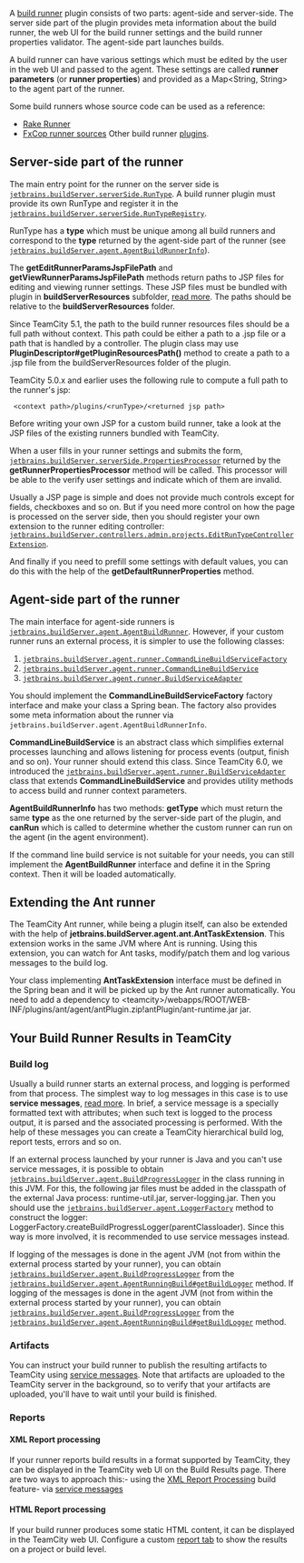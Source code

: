 [//]: # (title: Build Runner Plugin)
[//]: # (auxiliary-id: Build+Runner+Plugin.html)

A [build runner](https://www.jetbrains.com/help/teamcity/?build-runner) plugin consists of two parts: agent\-side and server\-side. The server side part of the plugin provides meta information about the build runner, the web UI for the build runner settings and the build runner properties validator. The agent\-side part launches builds.



A build runner can have various settings which must be edited by the user in the web UI and passed to the agent. These settings are called __runner parameters__ (or __runner properties__) and provided as a Map&lt;String, String&gt; to the agent part of the runner.

<tip>

Some build runners whose source code can be used as a reference:
* [Rake Runner](https://github.com/JetBrains/teamcity-rake)
* [FxCop runner sources](https://github.com/JetBrains/teamcity-fxcop)  Other build runner [plugins](https://plugins.jetbrains.com/teamcity).
</tip>

## Server-side part of the runner

The main entry point for the runner on the server side is [`jetbrains.buildServer.serverSide.RunType`](http://javadoc.jetbrains.net/teamcity/openapi/current/jetbrains/buildServer/serverSide/RunType.html). A build runner plugin must provide its own RunType and register it in the [`jetbrains.buildServer.serverSide.RunTypeRegistry`](http://javadoc.jetbrains.net/teamcity/openapi/current/jetbrains/buildServer/serverSide/RunTypeRegistry.html).

RunType has a __type__ which must be unique among all build runners and correspond to the __type__ returned by the agent\-side part of the runner (see [`jetbrains.buildServer.agent.AgentBuildRunnerInfo`](http://javadoc.jetbrains.net/teamcity/openapi/current/jetbrains/buildServer/agent/AgentBuildRunnerInfo.html)).

The __getEditRunnerParamsJspFilePath__ and __getViewRunnerParamsJspFilePath__ methods return paths to JSP files for editing and viewing runner settings. These JSP files must be bundled with plugin in __buildServerResources__ subfolder, [read more](plugins-packaging.md#PluginsPackaging-WebResourcesPackaging). The paths should be relative to the __buildServerResources__ folder.

<note>

Since TeamCity 5.1, the path to the build runner resources files should be a full path without context. This path could be either a path to a .jsp file or a path that is handled by a controller. The plugin class may use __PluginDescriptor#getPluginResourcesPath()__ method to create a path to a .jsp file from the buildServerResources folder of the plugin.
</note>

<note>

TeamCity 5.0.x and earlier uses the following rule to compute a full path to the runner's jsp:


```shell
 <context path>/plugins/<runType>/<returned jsp path>

```


</note>

<tip>

Before writing your own JSP for a custom build runner, take a look at the JSP files of the existing runners bundled with TeamCity.
</tip>

When a user fills in your runner settings and submits the form, [`jetbrains.buildServer.serverSide.PropertiesProcessor`](http://javadoc.jetbrains.net/teamcity/openapi/current/jetbrains/buildServer/serverSide/PropertiesProcessor.html) returned by the __getRunnerPropertiesProcessor__ method will be called. This processor will be able to the verify user settings and indicate which of them are invalid.

Usually a JSP page is simple and does not provide much controls except for fields, checkboxes and so on. But if you need more control on how the page is processed on the server side, then you should register your own extension to the runner editing controller: [`jetbrains.buildServer.controllers.admin.projects.EditRunTypeControllerExtension`](http://javadoc.jetbrains.net/teamcity/openapi/current/jetbrains/buildServer/controllers/admin/projects/EditRunTypeControllerExtension.html).

And finally if you need to prefill some settings with default values, you can do this with the help of the __getDefaultRunnerProperties__ method.

## Agent-side part of the runner

The main interface for agent\-side runners is [`jetbrains.buildServer.agent.AgentBuildRunner`](http://javadoc.jetbrains.net/teamcity/openapi/current/jetbrains/buildServer/agent/AgentBuildRunner.html). However, if your custom runner runs an external process, it is simpler to use the following classes:
1. [`jetbrains.buildServer.agent.runner.CommandLineBuildServiceFactory`](http://javadoc.jetbrains.net/teamcity/openapi/current/jetbrains/buildServer/agent/runner/CommandLineBuildServiceFactory.html)
2. [`jetbrains.buildServer.agent.runner.CommandLineBuildService`](http://javadoc.jetbrains.net/teamcity/openapi/current/jetbrains/buildServer/agent/runner/CommandLineBuildService.html)
3. [`jetbrains.buildServer.agent.runner.BuildServiceAdapter`](http://javadoc.jetbrains.net/teamcity/openapi/current/jetbrains/buildServer/agent/runner/BuildServiceAdapter.html)

You should implement the __CommandLineBuildServiceFactory__ factory interface and make your class a Spring bean. The factory also provides some meta information about the runner via `jetbrains.buildServer.agent.AgentBuildRunnerInfo`.

__CommandLineBuildService__ is an abstract class which simplifies external processes launching and allows listening for process events (output, finish and so on). Your runner should extend this class. Since TeamCity 6.0, we introduced the [`jetbrains.buildServer.agent.runner.BuildServiceAdapter`](http://javadoc.jetbrains.net/teamcity/openapi/current/jetbrains/buildServer/agent/runner/BuildServiceAdapter.html) class that extends __CommandLineBuildService__ and provides utility methods to access build and runner context parameters.

__AgentBuildRunnerInfo__ has two methods: __getType__ which must return the same __type__ as the one returned by the server\-side part of the plugin, and __canRun__ which is called to determine whether the custom runner can run on the agent (in the agent environment).

If the command line build service is not suitable for your needs, you can still implement the __AgentBuildRunner__ interface and define it in the Spring context. Then it will be loaded automatically.

## Extending the Ant runner

The TeamCity Ant runner, while being a plugin itself, can also be extended with the help of __jetbrains.buildServer.agent.ant.AntTaskExtension__. This extension works in the same JVM where Ant is running. Using this extension, you can watch for Ant tasks, modify/patch them and log various messages to the build log.

Your class implementing __AntTaskExtension__ interface must be defined in the Spring bean and it will be picked up by the Ant runner automatically. You need to add a dependency to &lt;teamcity&gt;/webapps/ROOT/WEB\-INF/plugins/ant/agent/antPlugin.zip!antPlugin/ant\-runtime.jar jar.

## Your Build Runner Results in TeamCity

### Build log

Usually a build runner starts an external process, and logging is performed from that process. The simplest way to log messages in this case is to use __service messages__, [read more](https://www.jetbrains.com/help/teamcity/?build-script-interaction-with-teamcity). In brief, a service message is a specially formatted text with attributes; when such text is logged to the process output, it is parsed and the associated processing is performed. With the help of these messages you can create a TeamCity hierarchical build log, report tests, errors and so on.

If an external process launched by your runner is Java and you can't use service messages, it is possible to obtain [`jetbrains.buildServer.agent.BuildProgressLogger`](http://javadoc.jetbrains.net/teamcity/openapi/current/jetbrains/buildServer/agent/BuildProgressLogger.html) in the class running in this JVM. For this, the following jar files must be added in the classpath of the external Java process: runtime\-util.jar, server\-logging.jar. Then you should use the [`jetbrains.buildServer.agent.LoggerFactory`](http://javadoc.jetbrains.net/teamcity/openapi/current/jetbrains/buildServer/agent/LoggerFactory.html) method to construct the logger: LoggerFactory.createBuildProgressLogger(parentClassloader). Since this way is more involved, it is recommended to use service messages instead.

If logging of the messages is done in the agent JVM (not from within the external process started by your runner), you can obtain [`jetbrains.buildServer.agent.BuildProgressLogger`](http://javadoc.jetbrains.net/teamcity/openapi/current/jetbrains/buildServer/agent/BuildProgressLogger.html) from the [`jetbrains.buildServer.agent.AgentRunningBuild#getBuildLogger`](http://javadoc.jetbrains.net/teamcity/openapi/current/jetbrains/buildServer/agent/AgentRunningBuild.html#getBuildLogger) method.
If logging of the messages is done in the agent JVM (not from within the external process started by your runner), you can obtain [`jetbrains.buildServer.agent.BuildProgressLogger`](http://javadoc.jetbrains.net/teamcity/openapi/current/jetbrains/buildServer/agent/BuildProgressLogger.html) from the [`jetbrains.buildServer.agent.AgentRunningBuild#getBuildLogger`](http://javadoc.jetbrains.net/teamcity/openapi/current/jetbrains/buildServer/agent/AgentRunningBuild.html#getBuildLogger) method.

### Artifacts

You can instruct your build runner to publish the resulting artifacts to TeamCity using [service messages](https://www.jetbrains.com/help/teamcity/?build-script-interaction-with-teamcity). Note that artifacts are uploaded to the TeamCity server in the background, so to verify that your artifacts are uploaded, you'll have to wait until your build is finished.  

### Reports

#### XML Report processing

If your runner reports build results in a format supported by TeamCity, they can be displayed in the TeamCity web UI on the Build Results page. There are two ways to approach this:\- using the [XML Report Processing](https://www.jetbrains.com/help/teamcity/?xml-report-processing) build feature\- via [service messages ](https://www.jetbrains.com/help/teamcity/?build-script-interaction-with-teamcity)

#### HTML Report processing

If your build runner produces some static HTML content, it can be displayed in the TeamCity web UI.  Configure a custom [report tab](https://www.jetbrains.com/help/teamcity/?including-third-party-reports-in-the-build-results) to show the results on a project or build level.

 
